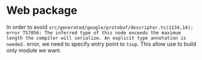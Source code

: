 # Web package

In order to avoid `src/generated/google/protobuf/descriptor.ts(1134,14): error TS7056: The inferred type of this node exceeds the maximum length the compiler will serialize. An explicit type annotation is needed.` error, we need to specify entry point to `tsup`. This allow use to build only module we want.
